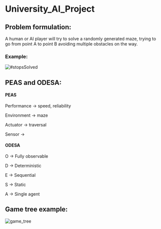 # University_AI_Project

## Problem formulation:

A human or AI player will try to solve a randomly generated maze, trying to go from point A to point B avoiding multiple obstacles on the way.

### Example:
![#stopsSolved](https://user-images.githubusercontent.com/26676411/160267344-5280d3e7-a843-4031-92ec-eddc32a03e11.png)


## PEAS and ODESA:

#### PEAS
Performance -> speed, reliability

Environment -> maze

Actuator -> traversal

Sensor -> 

#### ODESA
O -> Fully observable

D -> Deterministic

E -> Sequential

S -> Static

A -> Single agent


## Game tree example:

![game_tree](https://user-images.githubusercontent.com/26676411/164679214-6f3e3950-8b89-4e79-9bc7-c792d3568247.jpg)
